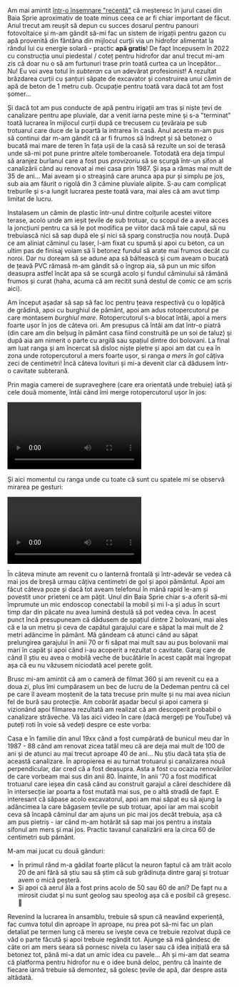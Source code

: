 Am mai amintit [într-o însemnare "recentă"](https://www.rusiczki.net/2023/06/05/noul-numar-de-casa/) că meșteresc în jurul casei din Baia Sprie aproximativ de toate minus ceea ce ar fi chiar important de făcut. Anul trecut am reușit să depun cu succes dosarul pentru panouri fotovoltaice și m-am gândit să-mi fac un sistem de irigații pentru gazon cu apă provenită din fântâna din mijlocul curții via un hidrofor alimentat la rândul lui cu energie solară - practic **apă gratis**! De fapt începusem în 2022 cu construcția unui piedestal / coteț pentru hidrofor dar anul trecut mi-am zis că doar nu o să am furtunuri trase prin toată curtea ca un începător... Nu! Eu voi avea totul în *subteran* ca un adevărat profesionist! A rezultat brăzdarea curții cu șanțuri săpate de excavator și construirea unui cămin de apă de beton de 1 metru cub. Ocupație pentru toată vara dacă tot am fost șomer...

Și dacă tot am pus conducte de apă pentru irigații am tras și niște țevi de canalizare pentru ape pluviale, dar a venit iarna peste mine și s-a "terminat" toată lucrarea în mijlocul curții după ce trecusem cu țevăraia pe sub trotuarul care duce de la poartă la intrarea în casă. Anul acesta m-am pus să continui dar m-am gândit că ar fi frumos să îndrept și să betonez o bucată mai mare de teren în fața ușii de la casă să rezulte un soi de terasă unde să-mi pot pune printre altele tomberoanele. Totodată era deja timpul să aranjez burlanul care a fost pus *provizoriu* să se scurgă într-un sifon al canalizării când au renovat ai mei casa prin 1987. Și așa a rămas mai mult de 35 de ani... Mai aveam și o streașină care arunca apa pur și simplu pe jos, sub aia am făurit o rigolă din 3 cămine pluviale alipite. S-au cam complicat treburile și s-a lungit lucrarea peste toată vara, mai ales că am avut timp limitat de lucru.

Instalasem un cămin de plastic într-unul dintre colțurile acestei viitore terase, acolo unde am ieșit țevile de sub trotuar, cu scopul de a avea acces la joncțiuni pentru ca să le pot modifica pe viitor dacă mă taie capul, să nu trebuiască nici să sap după ele și nici să sparg construcția nou nouță. După ce am aliniat căminul cu laser, l-am fixat cu spumă și apoi cu beton, ca un ultim pas de finisaj voiam să îi betonez fundul să arate mai frumos decât cu noroi. Dar nu doream să se adune apa să băltească și cum aveam o bucată de țeavă PVC rămasă m-am gândit să o îngrop aia, să pun un mic sifon deasupra astfel încât apa să se scurgă acolo și fundul căminului să rămână frumos și curat (haha, acuma că am recitit sună destul de comic ce am scris aici).

Am început așadar să sap să fac loc pentru țeava respectivă cu o lopățică de grădină, apoi cu burghiul de pământ, apoi am adus rotopercutorul pe care montasem *burghiul mare*. Rotopercutorul s-a blocat întâi, apoi a mers foarte ușor în jos de câteva ori. Am presupus că întâi am dat într-o piatră (din care am din belșug în pământ casa fiind construită pe un soi de taluz) și după aia am nimerit o parte cu argilă sau spațiul dintre doi bolovani. La final am luat ranga și am încercat să disloc niște pietre și apoi am dat cu ea în zona unde rotopercutorul a mers foarte ușor, si ranga *a mers în gol* câțiva zeci de centimetri! Încă câteva lovituri și mi-a devenit clar că dădusem într-o cavitate subterană.

Prin magia camerei de supraveghere (care era orientată unde trebuie) iată și cele două momente, întâi când îmi merge rotopercutorul ușor în jos:

<video controls><source src="https://content.rusiczki.net/2024/09/narnia-1-rotopercutor-trimmed.mp4" type="video/mp4">Dacă aici nu vedeți un video vizitați-mi blogul. :-)</video>

Și aici momentul cu ranga unde cu toate că sunt cu spatele mi se observă mirarea pe gesturi:

<video controls><source src="https://content.rusiczki.net/2024/09/narnia-2-ranga-trimmed.mp4" type="video/mp4">Dacă aici nu vedeți un video vizitați-mi blogul. :-)</video>

În câteva minute am revenit cu o lanternă frontală și într-adevăr se vedea că mai jos de breșă urmau câțiva centimetri de gol și apoi pământul. Apoi am făcut câteva poze și dacă tot aveam telefonul în mână rapid le-am și povestit unor prieteni ce am pățit. Unul din Baia Sprie chiar s-a oferit să-mi împrumute un mic endoscop conectabil la mobil și mi l-a și adus în scurt timp dar din păcate nu avea lumină destulă să pot vedea ceva. În acest punct încă presupuneam că dădusem de spațiul dintre 2 bolovani, mai ales că e la un metru și ceva de capătul garajului care e săpat la mai mult de 2 metri adâncime în pământ. Mă gândeam că atunci când au săpat prelungirea garajului în anii 70 or fi săpat mai mult sau au pus bolovanii mai mari în capăt și apoi când i-au acoperit a rezultat o cavitate. Garaj care de când îl știu eu avea o mobilă veche de bucătărie în acest capăt mai îngropat așa că eu nu văzusem niciodată acel perete golit.

Brusc mi-am amintit că am o cameră de filmat 360 și am revenit cu ea a doua zi, plus îmi cumpărasem un bec de lucru de la Dedeman pentru că cel pe care îl aveam moștenit de la tata trecuse prin multe și nu mai avea niciun fel de bură sau protecție. Am coborât așadar becul și apoi camera și vizionând apoi filmarea rezultată am realizat că am descoperit probabil o canalizare străveche. Vă las aici video în care (dacă mergeți pe YouTube) vă puteți roti în voie să vedeți despre ce este vorba:

Casa e în familie din anul 19xx când a fost cumpărată de bunicul meu dar în 1987 - 88 când am renovat zicea tatăl meu că are deja mai mult de 100 de ani și de atunci au mai trecut aproape 40 de ani... Nu știu dacă tata știa de această canalizare. În apropierea ei au turnat trotuarul și canalizarea nouă perpendicular, dar cred că a fost deasupra. Asta a fost cu ocazia renovărilor de care vorbeam mai sus din anii 80. Înainte, în anii '70 a fost modificat trotuarul care ieșea din casă când au construit garajul a cărei deschidere dă în intersecție iar poarta a fost mutată mai sus, pe o altă stradă de fapt. E interesant că săpase acolo excavatorul, apoi am mai săpat eu să ajung la adâncimea la care băgasem țevile pe sub trotuar, apoi iar am mai scobit ceva să încapă căminul dar am ajuns un pic mai jos decât trebuia, așa că am pus pietriș - iar când m-am hotărât să sap mai jos pentru a instala sifonul am mers și mai jos. Practic tavanul canalizării era la circa 60 de centimetri sub pământ.

M-am mai jucat cu două gânduri:

- În primul rând m-a gâdilat foarte plăcut la neuron faptul că am trăit acolo 20 de ani fără să știu sau să știm că sub grădinuța dintre garaj și trotuar avem o mică peșteră.
- Și apoi că aerul ăla a fost prins acolo de 50 sau 60 de ani? De fapt nu a mirosit ciudat și nu sunt geolog sau speolog așa că e posibil că greșesc. 🙂

Revenind la lucrarea în ansamblu, trebuie să spun că neavând experiență, fac cumva totul din aproape în aproape, nu prea pot să-mi fac un plan detaliat pe termen lung că mereu se ivește ceva ce trebuie rezolvat după ce văd o parte făcută și apoi trebuie regândit tot. Ajunge să mă gândesc de câte ori am mers seara să pornesc nivela cu laser sau că idea inițială era să betonez tot, până mi-a dat un amic idea cu pavele... Ah și mi-am dat seama că platforma pentru hidrofor nu e o idee bună deloc, pentru că înainte de fiecare iarnă trebuie să demontez, să golesc țevile de apă, dar despre asta altădată.
